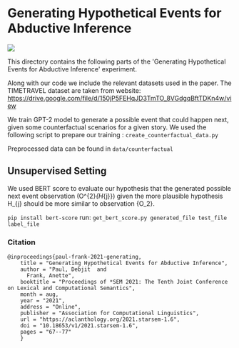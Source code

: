 # Generating Hypothetical Events for Abductive Inference
![](https://img.shields.io/github/last-commit/Heidelberg-NLP/HYPEVENTS?color=blue) 

This directory contains the following parts of the 'Generating Hypothetical Events for Abductive Inference' experiment. 

Along with our code we include the relevant datasets used in the paper. The TIMETRAVEL dataset are taken from website: https://drive.google.com/file/d/150jP5FEHqJD3TmTO_8VGdgqBftTDKn4w/view 

We train GPT-2 model to generate a possible event that could happen next, given some counterfactual scenarios for a given story. 
We used the following script to prepare our training : 
```create_counterfactual_data.py```

Preprocessed data can be found in ```data/counterfactual```

## Unsupervised Setting

We used BERT score to evaluate our hypothesis that the generated possible next event observation (O^{2}_{H_{j}}) given the more plausible hypothesis H_{j}
should be more similar to observation {O_2}.

```pip install bert-score```
run: ```get_bert_score.py generated_file test_file label_file``` 


### Citation

```
@inproceedings{paul-frank-2021-generating,
    title = "Generating Hypothetical Events for Abductive Inference",
    author = "Paul, Debjit  and
      Frank, Anette",
    booktitle = "Proceedings of *SEM 2021: The Tenth Joint Conference on Lexical and Computational Semantics",
    month = aug,
    year = "2021",
    address = "Online",
    publisher = "Association for Computational Linguistics",
    url = "https://aclanthology.org/2021.starsem-1.6",
    doi = "10.18653/v1/2021.starsem-1.6",
    pages = "67--77"
    }
```


